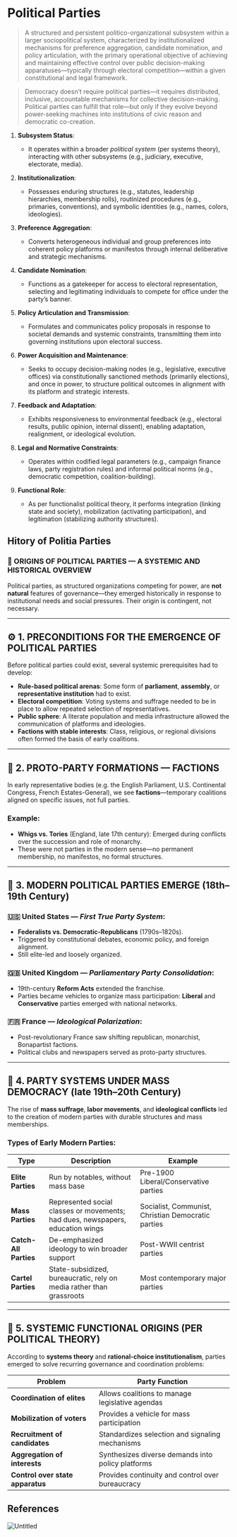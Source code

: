 # Political Parties

> A structured and persistent politico-organizational subsystem within a larger sociopolitical system, characterized by institutionalized mechanisms for preference aggregation, candidate nomination, and policy articulation, with the primary operational objective of achieving and maintaining effective control over public decision-making apparatuses—typically through electoral competition—within a given constitutional and legal framework.

> Democracy doesn’t require political parties—it requires distributed, inclusive, accountable mechanisms for collective decision-making. Political parties can fulfill that role—but only if they evolve beyond power-seeking machines into institutions of civic reason and democratic co-creation.


1. **Subsystem Status**:

   * It operates within a broader *political system* (per systems theory), interacting with other subsystems (e.g., judiciary, executive, electorate, media).

2. **Institutionalization**:

   * Possesses enduring structures (e.g., statutes, leadership hierarchies, membership rolls), routinized procedures (e.g., primaries, conventions), and symbolic identities (e.g., names, colors, ideologies).

3. **Preference Aggregation**:

   * Converts heterogeneous individual and group preferences into coherent policy platforms or manifestos through internal deliberative and strategic mechanisms.

4. **Candidate Nomination**:

   * Functions as a gatekeeper for access to electoral representation, selecting and legitimating individuals to compete for office under the party’s banner.

5. **Policy Articulation and Transmission**:

   * Formulates and communicates policy proposals in response to societal demands and systemic constraints, transmitting them into governing institutions upon electoral success.

6. **Power Acquisition and Maintenance**:

   * Seeks to occupy decision-making nodes (e.g., legislative, executive offices) via constitutionally sanctioned methods (primarily elections), and once in power, to structure political outcomes in alignment with its platform and strategic interests.

7. **Feedback and Adaptation**:

   * Exhibits responsiveness to environmental feedback (e.g., electoral results, public opinion, internal dissent), enabling adaptation, realignment, or ideological evolution.

8. **Legal and Normative Constraints**:

   * Operates within codified legal parameters (e.g., campaign finance laws, party registration rules) and informal political norms (e.g., democratic competition, coalition-building).

9. **Functional Role**:

   * As per functionalist political theory, it performs integration (linking state and society), mobilization (activating participation), and legitimation (stabilizing authority structures).


## Hitory of Politia Parties

### 🧭 ORIGINS OF POLITICAL PARTIES — A SYSTEMIC AND HISTORICAL OVERVIEW

Political parties, as structured organizations competing for power, are **not natural** features of governance—they emerged historically in response to institutional needs and social pressures. Their origin is contingent, not necessary.

---

## ⚙️ 1. **PRECONDITIONS** FOR THE EMERGENCE OF POLITICAL PARTIES

Before political parties could exist, several systemic prerequisites had to develop:

* **Rule-based political arenas**: Some form of **parliament**, **assembly**, or **representative institution** had to exist.
* **Electoral competition**: Voting systems and suffrage needed to be in place to allow repeated selection of representatives.
* **Public sphere**: A literate population and media infrastructure allowed the communication of platforms and ideologies.
* **Factions with stable interests**: Class, religious, or regional divisions often formed the basis of early coalitions.

---

## 🧱 2. **PROTO-PARTY FORMATIONS** — FACTIONS

In early representative bodies (e.g. the English Parliament, U.S. Continental Congress, French Estates-General), we see **factions**—temporary coalitions aligned on specific issues, not full parties.

### Example:

* **Whigs vs. Tories** (England, late 17th century): Emerged during conflicts over the succession and role of monarchy.
* These were not parties in the modern sense—no permanent membership, no manifestos, no formal structures.

---

## 📜 3. **MODERN POLITICAL PARTIES EMERGE** (18th–19th Century)

### 🇺🇸 United States — *First True Party System*:

* **Federalists vs. Democratic-Republicans** (1790s–1820s).
* Triggered by constitutional debates, economic policy, and foreign alignment.
* Still elite-led and loosely organized.

### 🇬🇧 United Kingdom — *Parliamentary Party Consolidation*:

* 19th-century **Reform Acts** extended the franchise.
* Parties became vehicles to organize mass participation: **Liberal** and **Conservative** parties emerged with national networks.

### 🇫🇷 France — *Ideological Polarization*:

* Post-revolutionary France saw shifting republican, monarchist, Bonapartist factions.
* Political clubs and newspapers served as proto-party structures.

---

## 🧠 4. **PARTY SYSTEMS UNDER MASS DEMOCRACY** (late 19th–20th Century)

The rise of **mass suffrage**, **labor movements**, and **ideological conflicts** led to the creation of modern parties with durable structures and mass memberships.

### Types of Early Modern Parties:

| Type                  | Description                                                                    | Example                                            |
| --------------------- | ------------------------------------------------------------------------------ | -------------------------------------------------- |
| **Elite Parties**     | Run by notables, without mass base                                             | Pre-1900 Liberal/Conservative parties              |
| **Mass Parties**      | Represented social classes or movements; had dues, newspapers, education wings | Socialist, Communist, Christian Democratic parties |
| **Catch-All Parties** | De-emphasized ideology to win broader support                                  | Post-WWII centrist parties                         |
| **Cartel Parties**    | State-subsidized, bureaucratic, rely on media rather than grassroots           | Most contemporary major parties                    |

---

## 🧬 5. SYSTEMIC FUNCTIONAL ORIGINS (PER POLITICAL THEORY)

According to **systems theory** and **rational-choice institutionalism**, parties emerged to solve recurring governance and coordination problems:

| Problem                          | Party Function                                    |
| -------------------------------- | ------------------------------------------------- |
| **Coordination of elites**       | Allows coalitions to manage legislative agendas   |
| **Mobilization of voters**       | Provides a vehicle for mass participation         |
| **Recruitment of candidates**    | Standardizes selection and signaling mechanisms   |
| **Aggregation of interests**     | Synthesizes diverse demands into policy platforms |
| **Control over state apparatus** | Provides continuity and control over bureaucracy  |

## References

![Untitled](Political%20Parties%2017ac0f5171ec8181b799c26bfe601eec/Untitled.png)